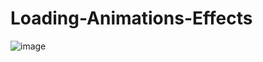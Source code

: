 # Loading-Animations-Effects
![image](https://cdn.discordapp.com/attachments/600366554840039438/994982692099719309/unknown.png)
